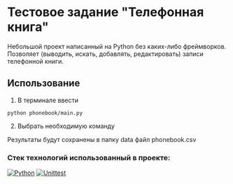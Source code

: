 # Тестовое задание "Телефонная книга"

Небольшой проект написанный на Python без каких-либо фреймворков. Позволяет (выводить, искать, добавлять, редактировать) записи телефонной книги.


## Использование
1. В терминале ввести
```
python phonebook/main.py 
```
2. Выбрать необходимую команду

Результаты будут сохранены в папку data файл phonebook.csv


### Стек технологий использованный в проекте:
[![Python](https://img.shields.io/badge/-Python-464641?style=flat-square&logo=Python)](https://www.python.org/)
[![Unittest](https://img.shields.io/badge/Unittest-464646?style=flat-square&logo=pytest)](https://docs.pytest.org/en/6.2.x/)